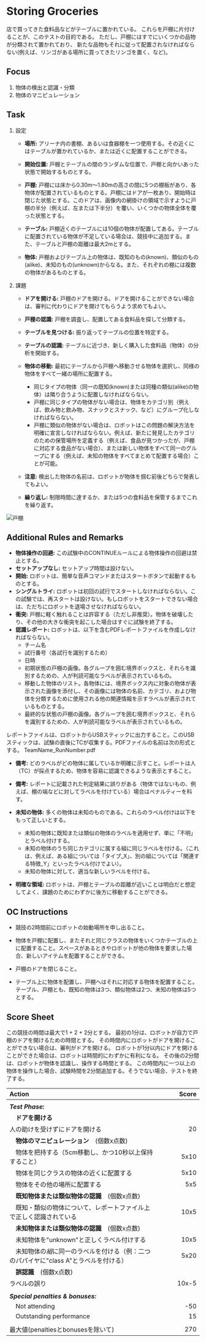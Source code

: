 # Storing Groceries

店で買ってきた食料品などがテーブルに置かれている。
これらを戸棚に片付けることが、このテストの目的である。
ただし、戸棚にはすでにいくつかの品物が分類されて置かれており、
新たな品物もそれに従って配置されなければならない(例えば、リンゴがある場所に買ってきたリンゴを置く、など)。

## Focus

1. 物体の検出と認識・分類
1. 物体のマニピュレーション

## Task
1. 設定
   * **場所:** アリーナ内の書棚、あるいは食器棚を一つ使用する。その近くにはテーブルが置かれているか、または近くに配置することができる。

   * **開始位置:** 戸棚とテーブルの間のランダムな位置で、戸棚と向かいあった状態で開始するものとする。

   * **戸棚:** 戸棚には床から0.30m〜1.80mの高さの間に5つの棚板があり、各物体が配置されているものとする。戸棚にはドアが一枚あり、開始時は閉じた状態とする。このドアは、画像内の網掛けの領域で示すように戸棚の半分（例えば、左または下半分）を覆い、いくつかの物体全体を覆った状態とする。

   * **テーブル:** 戸棚近くのテーブルには10個の物体が配置してある。テーブルに配置されている物体が不足している場合は、競技中に追加する。また、テーブルと戸棚の距離は最大2mとする。

   * **物体:** 戸棚およびテーブル上の物体は、既知のもの(known)、類似のもの(alike)、未知のもの(unknown)からなる。また、それぞれの棚には複数の物体があるものとする。

1. 課題
   * **ドアを開ける:** 戸棚のドアを開ける。ドアを開けることができない場合は、審判に代わりにドアを開けてもらうよう求めてもよい。
   * **戸棚の認識:** 戸棚を調査し、配置してある食料品を探して分類する。
   * **テーブルを見つける:** 振り返ってテーブルの位置を特定する。
   * **テーブルの認識:** テーブルに近づき、新しく購入した食料品（物体）の分析を開始する。
   * **物体の移動:** 最初にテーブルから戸棚へ移動させる物体を選択し、同様の物体をすべて一緒の場所に配置する。
     * 同じタイプの物体（同一の既知(known)または同種の類似(alike)の物体）は隣り合うように配置しなければならない。
     * 戸棚に同じタイプの物体がない場合は、物体をカテゴリ別（例えば、飲み物と飲み物、スナックとスナック、など）にグループ化しなければならない。
     * 戸棚に類似の物体がない場合は、ロボットはこの問題の解決方法を明確に宣言しなければならない。例えば、新たに発見したカテゴリのための保管場所を定義する（例えば、食品が見つかったが、戸棚に対応する食品がない場合）、または新しい物体をすべて同一のグループにする（例えば、未知の物体をすべてまとめて配置する場合）ことが可能。

   * **注意:** 検出した物体の名前は、ロボットが物体を掴む前後どちらで発表してもよい。 
   * **繰り返し:** 制限時間に達するか、または5つの食料品を保管するまでこれを繰り返す。

![戸棚](https://github.com/RoboCupAtHomeJP/Rule2018/blob/images/storing_groceries.png "戸棚")

## Additional Rules and Remarks
* **物体操作の回避:** この試験中のCONTINUEルールによる物体操作の回避は禁止とする。
* **セットアップなし:** セットアップ時間は設けない。
* **開始:** ロボットは、簡単な音声コマンドまたはスタートボタンで起動するものとする。
* **シングルトライ:** ロボットは初回の試行でスタートしなければならない。この試験では、再スタートは設けない。もしロボットをスタートできない場合は、ただちにロボットを退場させなければならない。
* **衝突:** 戸棚に軽く触れることは許容する（ただし非推奨）。物体を破壊したり、その他の大きな衝突を起こした場合はすぐに試験を終了する。
* **認識レポート:** ロボットは、以下を含むPDFレポートファイルを作成しなければならない。
  * チーム名
  * 試行番号（各試行を識別するため）
  * 日時
  * 初期状態の戸棚の画像。各グループを囲む境界ボックスと、それらを識別するための、人が判読可能なラベルが表示されているもの。
  * 移動した物体のリスト。各物体には、境界ボックス内に対象の物体が表示された画像を添付し、その画像には物体の名前、カテゴリ、および物体を分類するために使用される他の関連情報を示すラベルが表示されているものとする。
  * 最終的な状態の戸棚の画像。各グループを囲む境界ボックスと、それらを識別するための、人が判読可能なラベルが表示されているもの。

レポートファイルは、ロボットからUSBスティックに出力すること。このUSBスティックは、試験の直後にTCが収集する。PDFファイルの名前は次の形式とする。
TeamName_RunNumber.pdf

* **備考:** どのラベルがどの物体に属しているか明確に示すこと。レポートは人（TC）が採点するため、物体を容易に認識できるような表示とすること。

* **備考:** レポートに記載された判定結果に誤りがある（物体ではないもの、例えば、棚の端などに対してラベルを付けている）場合はペナルティーを科す。

* **未知の物体:** 多くの物体は未知のものである。これらのラベル付けは以下をもって正しいとする。 
  * 未知の物体に既知または類似の物体のラベルを適用せず、単に「不明」とラベル付けする。
  * 未知の物体のうち同じカテゴリに属する組に同じラベルを付ける。（これは、例えば、ある組については「タイプ_X」、別の組については「関連する特徴_Y」といったラベル付けでよい）。
  * 未知の物体に対して、適当な新しいラベルを付ける。

* **明確な領域:** ロボットは、戸棚とテーブルの距離が近いことは明白だと想定してよく、課題のためにわずかに後方に移動することができる。

## OC Instructions

* 競技の2時間前にロボットの始動場所を申し出ること。

* 物体を戸棚に配置し、またそれと同じクラスの物体をいくつかテーブルの上に配置すること。スペースがあるときやロボットが他の物体を要求した場合、新しいアイテムを配置することができる。
* 戸棚のドアを閉じること。 
* テーブル上に物体を配置し、戸棚へはそれに対応する物体を配置すること。テーブル、戸棚とも、既知の物体は3つ、類似物体は2つ、未知の物体は5つとする。

## Score Sheet

この競技の時間は最大で1 + 2 + 2分とする。
最初の1分は、ロボットが自力で戸棚のドアを開けるための時間とする。
その時間内にロボットがドアを開けることができない場合は、審判がドアを開ける。
ロボットが1分以内にドアを開けることができた場合は、ロボットは時間的にわずかに有利になる。
その後の2分間は、ロボットが物体を認識し、操作する時間とする。
この時間内に一つ以上の物体を操作した場合、試験時間を2分間追加する。そうでない場合、テストを終了する。

|Action　　　　　　　　　　　　　　　|Score　　　|
|:-|-:|
|||
|***Test Phase:***||
|　**ドアを開ける**			||
| 人の助けを受けずにドアを開ける |20|
|　**物体のマニピュレーション**　(個数x点数)			||
|　物体を把持する（5cm移動し、かつ10秒以上保持すること）|5x10|
|　物体を同じクラスの物体の近くに配置する		|5x10|
|　物体をその他の場所に配置する		|5x5|
|　**既知物体または類似物体の認識**　(個数x点数)			||
|　既知・類似の物体について、レポートファイル上で正しく認識されている		|10x5|
|　**未知物体または類似物体の認識**　(個数x点数)			||
|　未知物体を"unknown"と正しくラベル付けする		|10x5|
|　未知物体の*組*に同一のラベルを付ける（例：二つのパパイヤに"class A"とラベルを付ける）		|5x20|
|　**誤認識**　(個数x点数)			||
|ラベルの誤り|10x-5|
|||
|***Special penalties & bonuses:***	||
|　Not attending					|-50|
|　Outstanding performance		|15|
|||
|最大値(penaltiesとbonusesを除いて)   |270|
